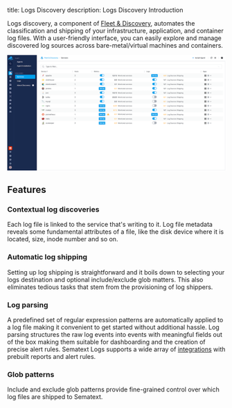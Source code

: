 title: Logs Discovery
description: Logs Discovery Introduction

Logs discovery, a component of [Fleet & Discovery](https://sematext.com/docs/fleet/), automates the classification and shipping of your infrastructure, application, and container log files. With a user-friendly interface, you can easily explore and manage discovered log sources across bare-metal/virtual machines and containers.

![Logs Discovery](../../images/fleet/fnd-discovery-services.png)

## Features

### Contextual log discoveries

Each log file is linked to the service that's writing to it. Log file metadata reveals some fundamental attributes of a file, like the disk device where it is located, size, inode number and so on.

### Automatic log shipping

Setting up log shipping is straightforward and it boils down to selecting your logs destination and optional include/exclude glob matters. This also eliminates tedious tasks that stem from the provisioning of log shippers.

### Log parsing

A predefined set of regular expression patterns are automatically applied to a log file making it convenient to get started without additional hassle. Log parsing structures the raw log events into events with meaningful fields out of the box making them suitable for dashboarding and the creation of precise alert rules. Sematext Logs supports a wide array of [integrations](https://sematext.com/docs/integration/#logging) with prebuilt reports and alert rules.

### Glob patterns

Include and exclude glob patterns provide fine-grained control over which log files are shipped to Sematext.
